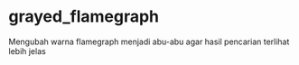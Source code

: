# grayed_flamegraph
Mengubah warna flamegraph menjadi abu-abu agar hasil pencarian terlihat lebih jelas
